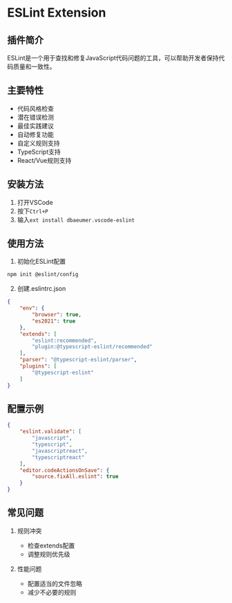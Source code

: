 # ESLint Extension

## 插件简介
ESLint是一个用于查找和修复JavaScript代码问题的工具，可以帮助开发者保持代码质量和一致性。

## 主要特性
- 代码风格检查
- 潜在错误检测
- 最佳实践建议
- 自动修复功能
- 自定义规则支持
- TypeScript支持
- React/Vue规则支持

## 安装方法
1. 打开VSCode
2. 按下`Ctrl+P`
3. 输入`ext install dbaeumer.vscode-eslint`

## 使用方法
1. 初始化ESLint配置
```bash
npm init @eslint/config
```

2. 创建.eslintrc.json
```json
{
    "env": {
        "browser": true,
        "es2021": true
    },
    "extends": [
        "eslint:recommended",
        "plugin:@typescript-eslint/recommended"
    ],
    "parser": "@typescript-eslint/parser",
    "plugins": [
        "@typescript-eslint"
    ]
}
```

## 配置示例
```json
{
    "eslint.validate": [
        "javascript",
        "typescript",
        "javascriptreact",
        "typescriptreact"
    ],
    "editor.codeActionsOnSave": {
        "source.fixAll.eslint": true
    }
}
```

## 常见问题
1. 规则冲突
   - 检查extends配置
   - 调整规则优先级

2. 性能问题
   - 配置适当的文件忽略
   - 减少不必要的规则

